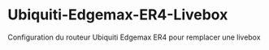 # Ubiquiti-Edgemax-ER4-Livebox
Configuration du routeur Ubiquiti Edgemax ER4 pour remplacer une livebox
